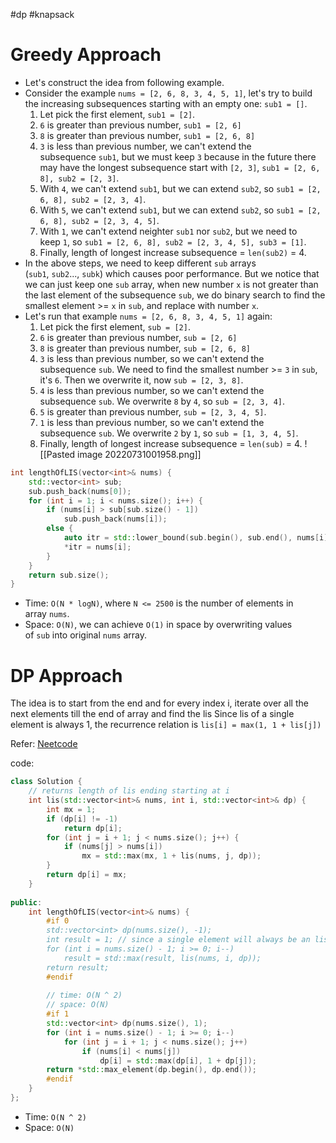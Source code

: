 #dp #knapsack

# Greedy Approach
-   Let's construct the idea from following example.
-   Consider the example `nums = [2, 6, 8, 3, 4, 5, 1]`, let's try to build the increasing subsequences starting with an empty one: `sub1 = []`.
    1.  Let pick the first element, `sub1 = [2]`.
    2.  `6` is greater than previous number, `sub1 = [2, 6]`
    3.  `8` is greater than previous number, `sub1 = [2, 6, 8]`
    4.  `3` is less than previous number, we can't extend the subsequence `sub1`, but we must keep `3` because in the future there may have the longest subsequence start with `[2, 3]`, `sub1 = [2, 6, 8], sub2 = [2, 3]`.
    5.  With `4`, we can't extend `sub1`, but we can extend `sub2`, so `sub1 = [2, 6, 8], sub2 = [2, 3, 4]`.
    6.  With `5`, we can't extend `sub1`, but we can extend `sub2`, so `sub1 = [2, 6, 8], sub2 = [2, 3, 4, 5]`.
    7.  With `1`, we can't extend neighter `sub1` nor `sub2`, but we need to keep `1`, so `sub1 = [2, 6, 8], sub2 = [2, 3, 4, 5], sub3 = [1]`.
    8.  Finally, length of longest increase subsequence = `len(sub2)` = 4.
-   In the above steps, we need to keep different `sub` arrays (`sub1`, `sub2`..., `subk`) which causes poor performance. But we notice that we can just keep one `sub` array, when new number `x` is not greater than the last element of the subsequence `sub`, we do binary search to find the smallest element >= `x` in `sub`, and replace with number `x`.
-   Let's run that example `nums = [2, 6, 8, 3, 4, 5, 1]` again:
    1.  Let pick the first element, `sub = [2]`.
    2.  `6` is greater than previous number, `sub = [2, 6]`
    3.  `8` is greater than previous number, `sub = [2, 6, 8]`
    4.  `3` is less than previous number, so we can't extend the subsequence `sub`. We need to find the smallest number >= `3` in `sub`, it's `6`. Then we overwrite it, now `sub = [2, 3, 8]`.
    5.  `4` is less than previous number, so we can't extend the subsequence `sub`. We overwrite `8` by `4`, so `sub = [2, 3, 4]`.
    6.  `5` is greater than previous number, `sub = [2, 3, 4, 5]`.
    7.  `1` is less than previous number, so we can't extend the subsequence `sub`. We overwrite `2` by `1`, so `sub = [1, 3, 4, 5]`.
    8.  Finally, length of longest increase subsequence = `len(sub)` = 4.
![[Pasted image 20220731001958.png]]
```cpp
int lengthOfLIS(vector<int>& nums) {
	std::vector<int> sub;
	sub.push_back(nums[0]);
	for (int i = 1; i < nums.size(); i++) {
		if (nums[i] > sub[sub.size() - 1])
			sub.push_back(nums[i]);
		else {
			auto itr = std::lower_bound(sub.begin(), sub.end(), nums[i]);
			*itr = nums[i];
		}
	}
	return sub.size();
}
```
-   Time: `O(N * logN)`, where `N <= 2500` is the number of elements in array `nums`.
-   Space: `O(N)`, we can achieve `O(1)` in space by overwriting values of `sub` into original `nums` array.

# DP Approach
The idea is to start from the end and for every index i, iterate over all the next elements till the end of array and find the lis
Since lis of a single element is always 1, the recurrence relation is 
`lis[i] = max(1, 1 + lis[j])`

Refer: [Neetcode](https://www.youtube.com/watch?v=cjWnW0hdF1Y)

code:
```cpp
class Solution {
    // returns length of lis ending starting at i
    int lis(std::vector<int>& nums, int i, std::vector<int>& dp) {
        int mx = 1;
        if (dp[i] != -1)
            return dp[i];
        for (int j = i + 1; j < nums.size(); j++) {
            if (nums[j] > nums[i])
                mx = std::max(mx, 1 + lis(nums, j, dp));
        }
        return dp[i] = mx;
    }
    
public:
    int lengthOfLIS(vector<int>& nums) {
        #if 0
        std::vector<int> dp(nums.size(), -1);
        int result = 1; // since a single element will always be an lis
        for (int i = nums.size() - 1; i >= 0; i--)
            result = std::max(result, lis(nums, i, dp));
        return result;
        #endif
        
        // time: O(N ^ 2)
        // space: O(N)
        #if 1
        std::vector<int> dp(nums.size(), 1);
        for (int i = nums.size() - 1; i >= 0; i--) 
            for (int j = i + 1; j < nums.size(); j++) 
                if (nums[i] < nums[j]) 
                    dp[i] = std::max(dp[i], 1 + dp[j]);
        return *std::max_element(dp.begin(), dp.end());
        #endif
    }
};
```

- Time: `O(N ^ 2)`
- Space: `O(N)`